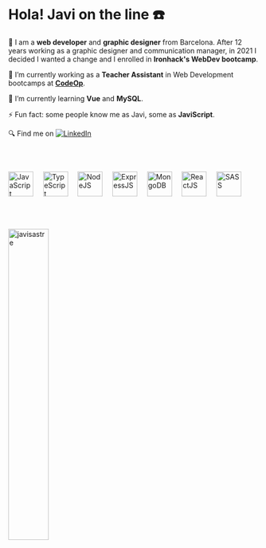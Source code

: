 <h1>Hola! Javi on the line ☎️</h1>

🧬 I am a **web developer** and **graphic designer** from Barcelona. After 12 years working as a graphic designer and communication manager, in 2021 I decided I wanted a change and I enrolled in **Ironhack's WebDev bootcamp**.

🔭 I’m currently working as a **Teacher Assistant** in Web Development bootcamps at **[CodeOp](https://codeop.tech/)**.

🌱 I’m currently learning **Vue** and **MySQL**.

⚡ Fun fact: some people know me as Javi, some as **JaviScript**.

🔍 Find me on [![LinkedIn](https://img.shields.io/badge/linkedin-%230077B5.svg?style=for-the-badge&logo=linkedin&logoColor=white)](https://www.linkedin.com/in/javi-sastre-web-dev/)

<br><br>

<p align="left" width="100%">
<img src="https://cdn.jsdelivr.net/gh/devicons/devicon/icons/javascript/javascript-original.svg" alt="JavaScript" height="50px" />
&nbsp;&nbsp;&nbsp;
<img src="https://cdn.jsdelivr.net/gh/devicons/devicon/icons/typescript/typescript-original.svg" alt="TypeScript" height="50px" />
&nbsp;&nbsp;&nbsp;    
<img src="https://cdn.jsdelivr.net/gh/devicons/devicon/icons/nodejs/nodejs-original.svg" alt="NodeJS" height="50px" />
&nbsp;&nbsp;&nbsp;
<img src="https://cdn.jsdelivr.net/gh/devicons/devicon/icons/express/express-original-wordmark.svg" alt="ExpressJS" height="50px" /> 
&nbsp;&nbsp;&nbsp;
<img src="https://cdn.jsdelivr.net/gh/devicons/devicon/icons/mongodb/mongodb-original-wordmark.svg" alt="MongoDB" height="50px" />
&nbsp;&nbsp;&nbsp;
<img src="https://cdn.jsdelivr.net/gh/devicons/devicon/icons/react/react-original-wordmark.svg" alt="ReactJS" height="50px" /> 
&nbsp;&nbsp;&nbsp;
<img src="https://cdn.jsdelivr.net/gh/devicons/devicon/icons/sass/sass-original.svg" alt="SASS" height="50px" />
</p>

<br><br>

<p><img align="left" src="https://github-readme-stats.vercel.app/api/top-langs?username=javisastre&show_icons=true&theme=dark&locale=en&layout=compact&hide=handlebars,shell" alt="javisastre" width="40%"/></p><br>

